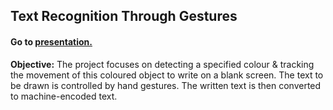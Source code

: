 ## Text Recognition Through Gestures

#### Go to [presentation.](ppt/TEXT_RECOGNITION_THROUGH_GESTURES.pdf)


**Objective:** The project focuses on detecting a specified colour & tracking the movement of this coloured object to write on a blank screen. The text to be drawn is controlled by hand gestures. The written text is then converted to machine-encoded text. 

